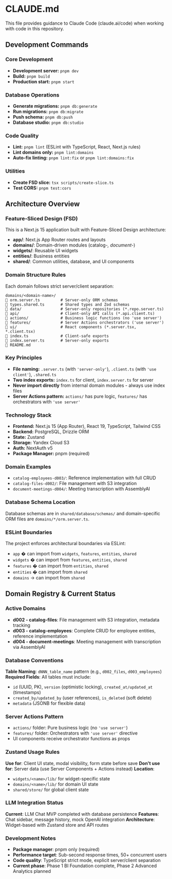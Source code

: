 # CLAUDE.md

This file provides guidance to Claude Code (claude.ai/code) when working with code in this repository.

## Development Commands

### Core Development
- **Development server:** `pnpm dev`
- **Build:** `pnpm build`
- **Production start:** `pnpm start`

### Database Operations
- **Generate migrations:** `pnpm db:generate`
- **Run migrations:** `pnpm db:migrate`
- **Push schema:** `pnpm db:push`
- **Database studio:** `pnpm db:studio`

### Code Quality
- **Lint:** `pnpm lint` (ESLint with TypeScript, React, Next.js rules)
- **Lint domains only:** `pnpm lint:domains`
- **Auto-fix linting:** `pnpm lint:fix` or `pnpm lint:domains:fix`

### Utilities
- **Create FSD slice:** `tsx scripts/create-slice.ts`
- **Test CORS:** `pnpm test:cors`

## Architecture Overview

### Feature-Sliced Design (FSD)
This is a Next.js 15 application built with Feature-Sliced Design architecture:

- **app/**: Next.js App Router routes and layouts
- **domains/**: Domain-driven modules (catalog-*, document-*)
- **widgets/**: Reusable UI widgets
- **entities/**: Business entities 
- **shared/**: Common utilities, database, and UI components

### Domain Structure Rules
Each domain follows strict server/client separation:

```
domains/<domain-name>/
   orm.server.ts         # Server-only ORM schemas
   types.shared.ts       # Shared types and Zod schemas
   data/                 # Server-only repositories (*.repo.server.ts)
   api/                  # Client-only API calls (*.api.client.ts)
   actions/              # Business logic functions (no 'use server')
   features/             # Server Actions orchestrators ('use server')
   ui/                   # React components (*.server.tsx, *.client.tsx)
   index.ts              # Client-safe exports
   index.server.ts       # Server-only exports
   README.md
```

### Key Principles
- **File naming:** `.server.ts` (with `'server-only'`), `.client.ts` (with `'use client'`), `.shared.ts`
- **Two index exports:** `index.ts` for client, `index.server.ts` for server
- **Never import directly** from internal domain modules - always use index files
- **Server Actions pattern:** `actions/` has pure logic, `features/` has orchestrators with `'use server'`

### Technology Stack
- **Frontend:** Next.js 15 (App Router), React 19, TypeScript, Tailwind CSS
- **Backend:** PostgreSQL, Drizzle ORM
- **State:** Zustand
- **Storage:** Yandex Cloud S3
- **Auth:** NextAuth v5
- **Package Manager:** pnpm (required)

### Domain Examples
- `catalog-employees-d003/`: Reference implementation with full CRUD
- `catalog-files-d002/`: File management with S3 integration
- `document-meetings-d004/`: Meeting transcription with AssemblyAI

### Database Schema Location
Database schemas are in `shared/database/schemas/` and domain-specific ORM files are `domains/*/orm.server.ts`.

### ESLint Boundaries
The project enforces architectural boundaries via ESLint:
- `app` � can import from `widgets`, `features`, `entities`, `shared`
- `widgets` � can import from `features`, `entities`, `shared`
- `features` � can import from `entities`, `shared`
- `entities` � can import from `shared`
- `domains` → can import from `shared`

## Domain Registry & Current Status

### Active Domains
- **d002 - catalog-files**: File management with S3 integration, metadata tracking
- **d003 - catalog-employees**: Complete CRUD for employee entities, reference implementation
- **d004 - document-meetings**: Meeting management with transcription via AssemblyAI

### Database Conventions
**Table Naming**: `dNNN_table_name` pattern (e.g., `d002_files`, `d003_employees`)
**Required Fields**: All tables must include:
- `id` (UUID, PK), `version` (optimistic locking), `created_at/updated_at` (timestamps)
- `created_by/updated_by` (user references), `is_deleted` (soft delete)
- `metadata` (JSONB for flexible data)

### Server Actions Pattern
- `actions/` folder: Pure business logic (no `'use server'`)
- `features/` folder: Orchestrators with `'use server'` directive
- UI components receive orchestrator functions as props

### Zustand Usage Rules
**Use for**: Client UI state, modal visibility, form state before save
**Don't use for**: Server data (use Server Components + Actions instead)
**Location**: 
- `widgets/<name>/lib/` for widget-specific state
- `domains/<name>/lib/` for domain UI state
- `shared/store/` for global client state

### LLM Integration Status
**Current**: LLM Chat MVP completed with database persistence
**Features**: Chat sidebar, message history, mock OpenAI integration
**Architecture**: Widget-based with Zustand store and API routes

### Development Notes
- **Package manager**: pnpm only (required)
- **Performance target**: Sub-second response times, 50+ concurrent users
- **Code quality**: TypeScript strict mode, explicit server/client separation
- **Current phase**: Phase 1 BI Foundation complete, Phase 2 Advanced Analytics planned